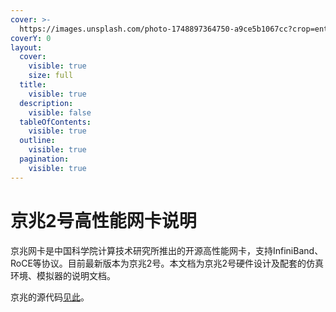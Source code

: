 ```yaml
---
cover: >-
  https://images.unsplash.com/photo-1748897364750-a9ce5b1067cc?crop=entropy&cs=srgb&fm=jpg&ixid=M3wxOTcwMjR8MHwxfHJhbmRvbXx8fHx8fHx8fDE3NTAzOTAyMDR8&ixlib=rb-4.1.0&q=85
coverY: 0
layout:
  cover:
    visible: true
    size: full
  title:
    visible: true
  description:
    visible: false
  tableOfContents:
    visible: true
  outline:
    visible: true
  pagination:
    visible: true
---
```


# 京兆2号高性能网卡说明

京兆网卡是中国科学院计算技术研究所推出的开源高性能网卡，支持InfiniBand、RoCE等协议。目前最新版本为京兆2号。本文档为京兆2号硬件设计及配套的仿真环境、模拟器的说明文档。

京兆的源代码[见此](https://github.com/ETH-PLUS/Jingzhao)。
